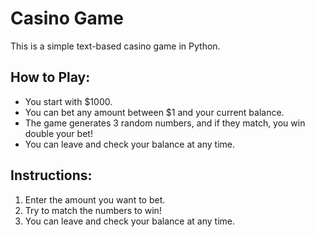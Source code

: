 # Casino Game

This is a simple text-based casino game in Python.

## How to Play:
- You start with $1000.
- You can bet any amount between $1 and your current balance.
- The game generates 3 random numbers, and if they match, you win double your bet!
- You can leave and check your balance at any time.

## Instructions:
1. Enter the amount you want to bet.
2. Try to match the numbers to win!
3. You can leave and check your balance at any time.

